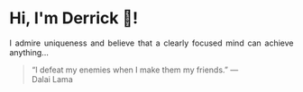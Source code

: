 # Hi, I'm Derrick 👋!
<p align="justify">I admire uniqueness and believe that a clearly focused mind can achieve anything...</p> 
<!-- #quote-start -->
<blockquote>&ldquo;I defeat my enemies when I make them my friends.&rdquo; &mdash; <footer>Dalai Lama</footer></blockquote>
<!-- #quote-end -->
